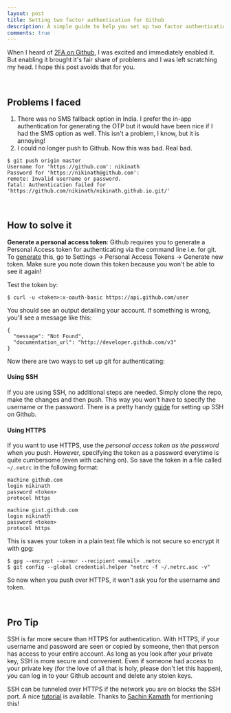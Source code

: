 ```yaml
---
layout: post
title: Setting two factor authentication for Github
description: A simple guide to help you set up two factor authentication on Github and configuring git.
comments: true
---
```


When I heard of [2FA on Github](https://help.github.com/articles/about-two-factor-authentication/), I was excited and immediately enabled it. But enabling it brought it's fair share of problems and I was left scratching my head. I hope this post avoids that for you.

<br>

## Problems I faced

1. There was no SMS fallback option in India. I prefer the in-app authentication for generating the OTP but it would have been nice if I had the SMS option as well. This isn't a problem, I know, but it is annoying!
2. I could no longer push to Github. Now this was bad. Real bad.

```shell
$ git push origin master
Username for 'https://github.com': nikinath
Password for 'https://nikinath@github.com': 
remote: Invalid username or password.
fatal: Authentication failed for 'https://github.com/nikinath/nikinath.github.io.git/'
```
<br>

## How to solve it


**Generate a personal access token**: Github requires you to generate a Personal Access token for authenticating via the command line i.e. for git. To [generate](https://help.github.com/articles/creating-an-access-token-for-command-line-use/) this, go to Settings -> Personal Access Tokens -> Generate new token. Make sure you note down this token because you won't be able to see it again!

Test the token by:

```
$ curl -u <token>:x-oauth-basic https://api.github.com/user
```

You should see an output detailing your account. If something is wrong, you'll see a message like this:

```
{
  "message": "Not Found",
  "documentation_url": "http://developer.github.com/v3"
}
```


Now there are two ways to set up git for authenticating:

#### Using SSH

If you are using SSH, no additional steps are needed. Simply clone the repo, make the changes and then push. This way you won't have to specify the username or the password. There is a pretty handy [guide](https://help.github.com/articles/connecting-to-github-with-ssh/) for setting up SSH on Github.

#### Using HTTPS

If you want to use HTTPS, use the _personal access token as the password_ when you push. However, specifying the token as a password everytime is quite cumbersome (even with caching on). So save the token in a file called `~/.netrc` in the following format:

```
machine github.com
login nikinath
password <token>
protocol https

machine gist.github.com
login nikinath
password <token>
protocol https
```

This is saves your token in a plain text file which is not secure so encrypt it with gpg:

```shell
$ gpg --encrypt --armor --recipient <email> .netrc
$ git config --global credential.helper "netrc -f ~/.netrc.asc -v"
```

So now when you push over HTTPS, it won't ask you for the username and token.

<br>

## Pro Tip

SSH is far more secure than HTTPS for authentication. With HTTPS, if your username and password are seen or copied by someone, then that person has access to your entire account. As long as you look after your private key, SSH is more secure and convenient. Even if someone had access to your private key (for the love of all that is holy, please don't let this happen), you can log in to your Github account and delete any stolen keys.

SSH can be tunneled over HTTPS if the network you are on blocks the SSH port. A nice [tutorial](https://help.github.com/articles/using-ssh-over-the-https-port/) is available. Thanks to [Sachin Kamath](https://blog.sachinwrites.xyz/) for mentioning this!



